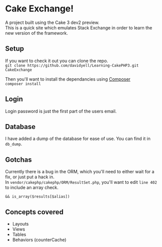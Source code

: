 # Cake Exchange!
A project built using the Cake 3 dev2 preview.  
This is a quick site which emulates Stack Exchange in order to learn the new version of the framework.

## Setup
If you want to check it out you can clone the repo.  
`git clone https://github.com/davidyell/Learning-CakePHP3.git CakeExchange`  

Then you'll want to install the dependancies using [Composer](https://getcomposer.org/)  
`composer install`

## Login
Login password is just the first part of the users email.

## Database
I have added a dump of the database for ease of use. You can find it in `db_dump`.

## Gotchas
Currently there is a bug in the ORM, which you'll need to either wait for a fix, or just put a hack in.  
In `vendor/cakephp/cakephp/ORM/ResultSet.php`, you'll want to edit `line 402` to include an array check.  

` && is_array($results[$alias]) `

## Concepts covered
* Layouts
* Views
* Tables
* Behaviors (counterCache)